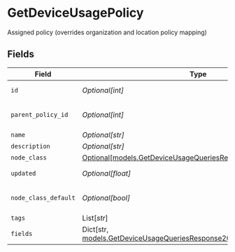 # GetDeviceUsagePolicy

Assigned policy (overrides organization and location policy mapping)


## Fields

| Field                                                                                                                                         | Type                                                                                                                                          | Required                                                                                                                                      | Description                                                                                                                                   |
| --------------------------------------------------------------------------------------------------------------------------------------------- | --------------------------------------------------------------------------------------------------------------------------------------------- | --------------------------------------------------------------------------------------------------------------------------------------------- | --------------------------------------------------------------------------------------------------------------------------------------------- |
| `id`                                                                                                                                          | *Optional[int]*                                                                                                                               | :heavy_minus_sign:                                                                                                                            | Policy identifier                                                                                                                             |
| `parent_policy_id`                                                                                                                            | *Optional[int]*                                                                                                                               | :heavy_minus_sign:                                                                                                                            | Parent Policy identifier                                                                                                                      |
| `name`                                                                                                                                        | *Optional[str]*                                                                                                                               | :heavy_minus_sign:                                                                                                                            | Name                                                                                                                                          |
| `description`                                                                                                                                 | *Optional[str]*                                                                                                                               | :heavy_minus_sign:                                                                                                                            | Description                                                                                                                                   |
| `node_class`                                                                                                                                  | [Optional[models.GetDeviceUsageQueriesResponseNodeClass]](../models/getdeviceusagequeriesresponsenodeclass.md)                                | :heavy_minus_sign:                                                                                                                            | Node Class                                                                                                                                    |
| `updated`                                                                                                                                     | *Optional[float]*                                                                                                                             | :heavy_minus_sign:                                                                                                                            | Last update timestamp                                                                                                                         |
| `node_class_default`                                                                                                                          | *Optional[bool]*                                                                                                                              | :heavy_minus_sign:                                                                                                                            | Is Default Policy for Node Class                                                                                                              |
| `tags`                                                                                                                                        | List[*str*]                                                                                                                                   | :heavy_minus_sign:                                                                                                                            | Tags                                                                                                                                          |
| `fields`                                                                                                                                      | Dict[str, [models.GetDeviceUsageQueriesResponse200ApplicationJSONFields](../models/getdeviceusagequeriesresponse200applicationjsonfields.md)] | :heavy_minus_sign:                                                                                                                            | Custom Fields                                                                                                                                 |